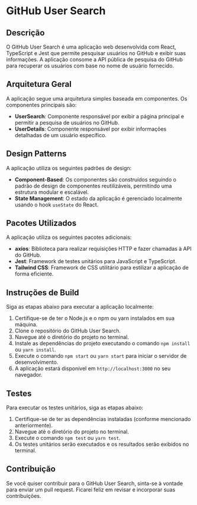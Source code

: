 # GitHub User Search

## Descrição

O GitHub User Search é uma aplicação web desenvolvida com React, TypeScript e Jest que permite pesquisar usuários no GitHub e exibir suas informações. A aplicação consome a API pública de pesquisa do GitHub para recuperar os usuários com base no nome de usuário fornecido.

## Arquitetura Geral

A aplicação segue uma arquitetura simples baseada em componentes. Os componentes principais são:

- **UserSearch**: Componente responsável por exibir a página principal e permitir a pesquisa de usuários no GitHub.
- **UserDetails**: Componente responsável por exibir informações detalhadas de um usuário específico.

## Design Patterns

A aplicação utiliza os seguintes padrões de design:

- **Component-Based**: Os componentes são construídos seguindo o padrão de design de componentes reutilizáveis, permitindo uma estrutura modular e escalável.
- **State Management**: O estado da aplicação é gerenciado localmente usando o hook `useState` do React.

## Pacotes Utilizados

A aplicação utiliza os seguintes pacotes adicionais:

- **axios**: Biblioteca para realizar requisições HTTP e fazer chamadas à API do GitHub.
- **Jest**: Framework de testes unitários para JavaScript e TypeScript.
- **Tailwind CSS**: Framework de CSS utilitário para estilizar a aplicação de forma eficiente.

## Instruções de Build

Siga as etapas abaixo para executar a aplicação localmente:

1. Certifique-se de ter o Node.js e o npm ou yarn instalados em sua máquina.
2. Clone o repositório do GitHub User Search.
3. Navegue até o diretório do projeto no terminal.
4. Instale as dependências do projeto executando o comando `npm install` ou `yarn install`.
5. Execute o comando `npm start` ou `yarn start` para iniciar o servidor de desenvolvimento.
6. A aplicação estará disponível em `http://localhost:3000` no seu navegador.

## Testes

Para executar os testes unitários, siga as etapas abaixo:

1. Certifique-se de ter as dependências instaladas (conforme mencionado anteriormente).
2. Navegue até o diretório do projeto no terminal.
3. Execute o comando `npm test` ou `yarn test`.
4. Os testes unitários serão executados e os resultados serão exibidos no terminal.

## Contribuição

Se você quiser contribuir para o GitHub User Search, sinta-se à vontade para enviar um pull request. Ficarei feliz em revisar e incorporar suas contribuições.


